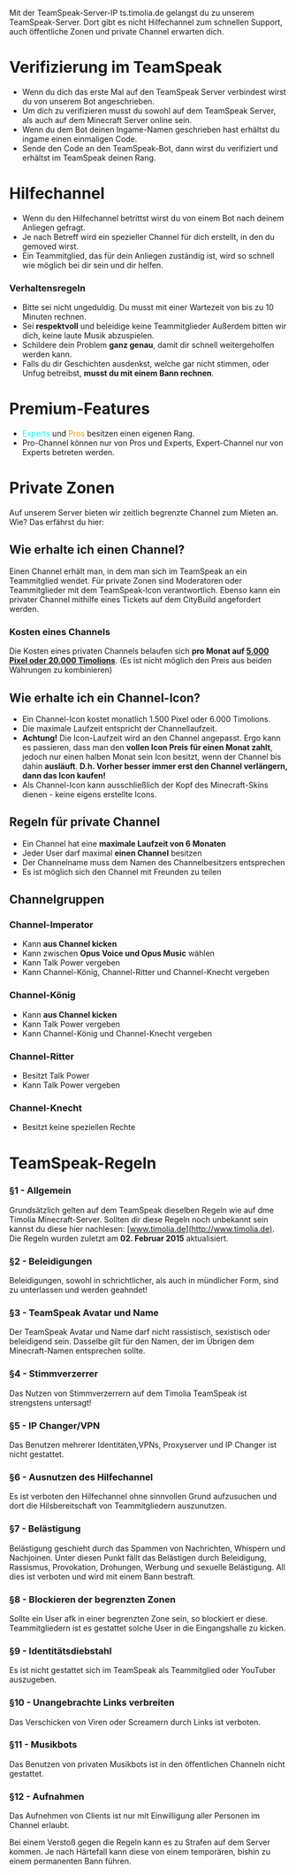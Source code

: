 Mit der TeamSpeak-Server-IP ts.timolia.de gelangst du zu unserem TeamSpeak-Server. 
Dort gibt es nicht Hilfechannel zum schnellen Support, auch öffentliche Zonen und private Channel erwarten dich. 

# Verifizierung im TeamSpeak
- Wenn du dich das erste Mal auf den TeamSpeak Server verbindest wirst du von unserem Bot angeschrieben.
- Um dich zu verifizieren musst du sowohl auf dem TeamSpeak Server, als auch auf dem Minecraft Server online sein.
- Wenn du dem Bot deinen Ingame-Namen geschrieben hast erhältst du ingame einen einmaligen Code.
- Sende den Code an den TeamSpeak-Bot, dann wirst du verifiziert und erhältst im TeamSpeak deinen Rang.

# Hilfechannel
- Wenn du den Hilfechannel betrittst wirst du von einem Bot nach deinem Anliegen gefragt.
- Je nach Betreff wird ein spezieller Channel für dich erstellt, in den du gemoved wirst.
- Ein Teammitglied, das für dein Anliegen zuständig ist, wird so schnell wie möglich bei dir sein und dir helfen.

### Verhaltensregeln
- Bitte sei nicht ungeduldig. Du musst mit einer Wartezeit von bis zu 10 Minuten rechnen.
- Sei <strong>respektvoll</strong> und beleidige keine Teammitglieder Außerdem bitten wir dich, keine laute Musik abzuspielen.
- Schildere dein Problem <strong>ganz genau</strong>, damit dir schnell weitergeholfen werden kann.
- Falls du dir Geschichten ausdenkst, welche gar nicht stimmen, oder Unfug betreibst, <strong>musst du mit einem Bann rechnen</strong>.

# Premium-Features
- <span style="color:#00F9EC">Experts</span> und <span style="color:#F99500">Pros</span> besitzen einen eigenen Rang.
- Pro-Channel können nur von Pros und Experts, Expert-Channel nur von Experts betreten werden.

# Private Zonen
Auf unserem Server bieten wir zeitlich begrenzte Channel zum Mieten an. Wie? Das erfährst du hier:

## Wie erhalte ich einen Channel?
Einen Channel erhält man, in dem man sich im TeamSpeak an ein Teammitglied wendet. Für private Zonen sind Moderatoren oder Teammitglieder mit dem TeamSpeak-Icon verantwortlich. Ebenso kann 
ein privater Channel mithilfe eines Tickets auf dem CityBuild angefordert werden.

### Kosten eines Channels
Die Kosten eines privaten Channels belaufen sich <strong>pro Monat auf <u>5.000 Pixel oder 20.000 Timolions</u></strong>. (Es ist nicht möglich den Preis aus beiden Währungen zu kombinieren)

## Wie erhalte ich ein Channel-Icon?
- Ein Channel-Icon kostet monatlich 1.500 Pixel oder 6.000 Timolions.
- Die maximale Laufzeit entspricht der Channellaufzeit.
- <strong>Achtung!</strong> Die Icon-Laufzeit wird an den Channel angepasst. Ergo kann es passieren, dass man den <strong>vollen Icon Preis für einen Monat zahlt</strong>, jedoch nur einen halben
Monat sein Icon besitzt, wenn der Channel bis dahin <strong>ausläuft</strong>. <strong>D.h. Vorher besser immer erst den Channel verlängern, dann das Icon kaufen!</strong>
- Als Channel-Icon kann ausschließlich der Kopf des Minecraft-Skins dienen - keine eigens erstellte Icons.

## Regeln für private Channel
- Ein Channel hat eine <strong>maximale Laufzeit von 6 Monaten</strong>
- Jeder User darf maximal <strong>einen Channel</strong> besitzen
- Der Channelname muss dem Namen des Channelbesitzers entsprechen
- Es ist möglich sich den Channel mit Freunden zu teilen

## Channelgruppen

### Channel-Imperator
- Kann <strong>aus Channel kicken</strong>
- Kann zwischen <strong>Opus Voice und Opus Music</strong> wählen
- Kann Talk Power vergeben
- Kann Channel-König, Channel-Ritter und Channel-Knecht vergeben

### Channel-König
- Kann <strong>aus Channel kicken</strong>
- Kann Talk Power vergeben
- Kann Channel-König und Channel-Knecht vergeben

### Channel-Ritter
- Besitzt Talk Power
- Kann Talk Power vergeben

### Channel-Knecht
- Besitzt keine speziellen Rechte

# TeamSpeak-Regeln

### §1 - Allgemein
Grundsätzlich gelten auf dem TeamSpeak dieselben Regeln wie auf dme Timolia Minecraft-Server. Sollten dir diese Regeln noch unbekannt sein kannst du diese hier nachlesen: [www.timolia.de](http://www.timolia.de).
Die Regeln wurden zuletzt am <strong>02. Februar 2015</strong> aktualisiert.

### §2 - Beleidigungen
Beleidigungen, sowohl in schrichtlicher, als auch in mündlicher Form, sind zu unterlassen und werden geahndet!

### §3 - TeamSpeak Avatar und Name
Der TeamSpeak Avatar und Name darf nicht rassistisch, sexistisch oder beleidigend sein. Dasselbe gilt für den Namen, der im Übrigen dem Minecraft-Namen entsprechen sollte.

### §4 - Stimmverzerrer
Das Nutzen von Stimmverzerrern auf dem Timolia TeamSpeak ist strengstens untersagt!

### §5 - IP Changer/VPN
Das Benutzen mehrerer Identitäten,VPNs, Proxyserver und IP Changer ist nicht gestattet.

### §6 - Ausnutzen des Hilfechannel
Es ist verboten den Hilfechannel ohne sinnvollen Grund aufzusuchen und dort die Hilsbereitschaft von Teammitgliedern auszunutzen.

### §7 - Belästigung
Belästigung geschieht durch das Spammen von Nachrichten, Whispern und Nachjoinen. Unter diesen Punkt fällt das Belästigen durch Beleidigung, Rassismus, Provokation, Drohungen, Werbung und
sexuelle Belästigung. All dies ist verboten und wird mit einem Bann bestraft.

### §8 - Blockieren der begrenzten Zonen
Sollte ein User afk in einer begrenzten Zone sein, so blockiert er diese. Teammitgliedern ist es gestattet solche User in die Eingangshalle zu kicken.

### §9 - Identitätsdiebstahl
Es ist nicht gestattet sich im TeamSpeak als Teammitglied oder YouTuber auszugeben.

### §10 - Unangebrachte Links verbreiten
Das Verschicken von Viren oder Screamern durch Links ist verboten.

### §11 - Musikbots
Das Benutzen von privaten Musikbots ist in den öffentlichen Channeln nicht gestattet.

### §12 - Aufnahmen
Das Aufnehmen von Clients ist nur mit Einwilligung aller Personen im Channel erlaubt.

Bei einem Verstoß gegen die Regeln kann es zu Strafen auf dem Server kommen. Je nach Härtefall kann diese von einem temporären, bishin zu einem permanenten Bann führen.